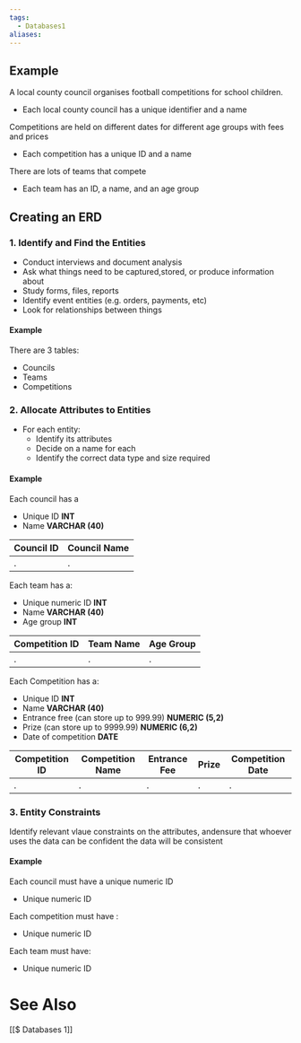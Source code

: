 ```yaml
---
tags:
  - Databases1
aliases:
---
```


## Example
A local county council organises football competitions for school children.
- Each local county council has a unique identifier and a name

Competitions are held on different dates for different age groups with fees and prices
- Each competition has a unique ID and a name

There are lots of teams that compete
- Each team has an ID, a name, and an age group


## Creating an ERD
### 1. Identify and Find the Entities
- Conduct interviews and document analysis
- Ask what things need to be captured,stored, or produce information about
- Study forms, files, reports
- Identify event entities (e.g. orders, payments, etc)
- Look for relationships between things

#### Example
There are 3 tables: 
- Councils
- Teams
- Competitions



### 2. Allocate Attributes to Entities
- For each entity:
	- Identify its attributes
	- Decide on a name for each
	- Identify the correct data type and size required

#### Example
Each council has a
- Unique ID **INT**
- Name **VARCHAR (40)**

| Council ID | Council Name |
| ---------- | ------------ |
| .          | .            |


Each team has a:
- Unique numeric ID **INT**
- Name **VARCHAR (40)**
- Age group **INT**

| Competition ID | Team Name | Age Group |
| -------------- | --------- | --------- |
| .              | .         | .         |

Each Competition has a:
- Unique ID **INT**
- Name **VARCHAR (40)**
- Entrance free (can store up to 999.99) **NUMERIC (5,2)**
- Prize (can store up to 9999.99) **NUMERIC (6,2)**
- Date of competition **DATE**


| Competition ID | Competition Name | Entrance Fee | Prize | Competition Date |
| -------------- | ---------------- | ------------ | ----- | ---------------- |
| .              | .                | .            | .     | .                |


### 3. Entity Constraints
Identify relevant vlaue constraints on the attributes, andensure that whoever uses the data can be confident the data will be consistent

#### Example
Each council must have a unique numeric ID
- Unique numeric ID

Each competition must have :
- Unique numeric ID

Each team must have:
- Unique numeric ID


# See Also
[[$ Databases 1]]
	
